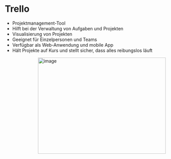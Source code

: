 # Trello

<ul>
  <li>Projektmanagement-Tool</li>
  <li>Hilft bei der Verwaltung von Aufgaben und Projekten</li>
  <li>Visualisierung von Projekten</li>
  <li>Geeignet für Einzelpersonen und Teams</li>
  <li>Verfügbar als Web-Anwendung und mobile App</li>
  <li>Hält Projekte auf Kurs und stellt sicher, dass alles reibungslos läuft</li>
</ul>

<img align="right" align="middle" width="400" height="300" alt="image" src="https://user-images.githubusercontent.com/95867717/208974653-971c9536-af1a-4a64-9b99-94a17a37264f.png">


